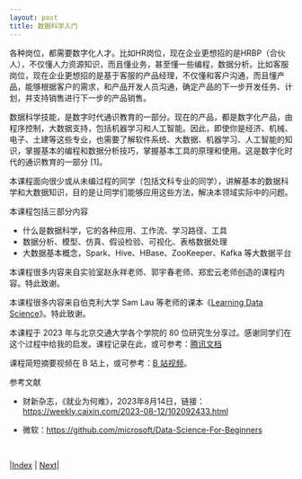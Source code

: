 ```yaml
---
layout: post
title: 数据科学入门
---
```


各种岗位，都需要数字化人才。比如HR岗位，现在企业更想招的是HRBP（合伙人），不仅懂人力资源知识，而且懂业务，甚至懂一些编程，数据分析。比如客服岗位，现在企业更想招的是基于客服的产品经理，不仅懂和客户沟通，而且懂产品，能够根据客户的需求，和产品开发人员沟通，确定产品的下一步开发任务、计划，并支持销售进行下一步的产品销售。

数据科学技能，是数字时代通识教育的一部分。现在的产品，都是数字化产品，由程序控制，大数据支持，包括机器学习和人工智能。因此，即使你是经济、机械、电子、土建等这些专业，也需要了解软件系统、大数据、机器学习、人工智能的知识，掌握基本的编程和数据分析技巧，掌握基本工具的原理和使用。这是数字化时代的通识教育的一部分 [1]。

本课程面向很少或从未编过程的同学（包括文科专业的同学），讲解基本的数据科学和大数据知识，目的是让同学们能够应用这些方法，解决本领域实际中的问题。

本课程包括三部分内容
- 什么是数据科学，它的各种应用、工作流、学习路径、工具
- 数据分析、模型、仿真、假设检验、可视化、表格数据处理
- 大数据基本概念，Spark、Hive、HBase、ZooKeeper、Kafka 等大数据平台

本课程很多内容来自实验室赵永祥老师、郭宇春老师、郑宏云老师创造的课程内容。特此致谢。

本课程很多内容来自伯克利大学 Sam Lau 等老师的课本《[Learning Data Science](https://learningds.org/intro.html)》。特此致谢。

本课程于 2023 年与北京交通大学各个学院的 80 位研究生分享过。感谢同学们在这个过程中给我的启发。课程记录在此，或可参考：[腾讯文档](https://docs.qq.com/doc/DT1RZZmVkRlpiVUJD)

课程简短摘要视频在 B 站上，或可参考：[B 站视频](https://www.bilibili.com/video/BV1HV411c7dV)。

参考文献

- 财新杂志，《就业为何难》，2023年8月14日，链接：https://weekly.caixin.com/2023-08-12/102092433.html

- 微软：https://github.com/microsoft/Data-Science-For-Beginners

<br/>

|[Index](../) | [Next](2-ds/3-0-ds)|
